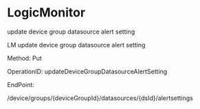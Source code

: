 #     LogicMonitor


update device group datasource alert setting

LM update device group datasource alert setting

Method: Put

OperationID: updateDeviceGroupDatasourceAlertSetting

EndPoint:

/device/groups/{deviceGroupId}/datasources/{dsId}/alertsettings
